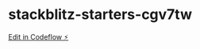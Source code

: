 # stackblitz-starters-cgv7tw

[Edit in Codeflow ⚡️](https://stackblitz.com/~/github.com/ajithkumarramasamy/stackblitz-starters-cgv7tw)